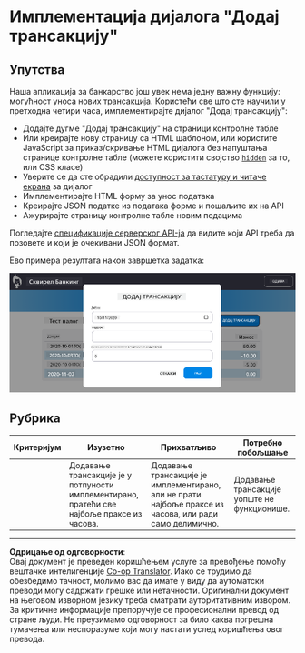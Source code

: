 <!--
CO_OP_TRANSLATOR_METADATA:
{
  "original_hash": "f23a868536c07da991b1d4e773161e25",
  "translation_date": "2025-08-27T23:06:46+00:00",
  "source_file": "7-bank-project/4-state-management/assignment.md",
  "language_code": "sr"
}
-->
# Имплементација дијалога "Додај трансакцију"

## Упутства

Наша апликација за банкарство још увек нема једну важну функцију: могућност уноса нових трансакција. 
Користећи све што сте научили у претходна четири часа, имплементирајте дијалог "Додај трансакцију":

- Додајте дугме "Додај трансакцију" на страници контролне табле
- Или креирајте нову страницу са HTML шаблоном, или користите JavaScript за приказ/скривање HTML дијалога без напуштања странице контролне табле (можете користити својство [`hidden`](https://developer.mozilla.org/docs/Web/HTML/Global_attributes/hidden) за то, или CSS класе)
- Уверите се да сте обрадили [доступност за тастатуру и читаче екрана](https://developer.paciellogroup.com/blog/2018/06/the-current-state-of-modal-dialog-accessibility/) за дијалог
- Имплементирајте HTML форму за унос података
- Креирајте JSON податке из података форме и пошаљите их на API
- Ажурирајте страницу контролне табле новим подацима

Погледајте [спецификације серверског API-ја](../api/README.md) да видите који API треба да позовете и који је очекивани JSON формат.

Ево примера резултата након завршетка задатка:

![Снимак екрана који приказује пример дијалога "Додај трансакцију"](../../../../translated_images/dialog.93bba104afeb79f12f65ebf8f521c5d64e179c40b791c49c242cf15f7e7fab15.sr.png)

## Рубрика

| Критеријум | Изузетно                                                                                       | Прихватљиво                                                                                                            | Потребно побољшање                           |
| ---------- | --------------------------------------------------------------------------------------------- | --------------------------------------------------------------------------------------------------------------------- | --------------------------------------------|
|            | Додавање трансакције је у потпуности имплементирано, пратећи све најбоље праксе из часова.      | Додавање трансакције је имплементирано, али не прати најбоље праксе из часова, или ради само делимично.                 | Додавање трансакције уопште не функционише.  |

---

**Одрицање од одговорности**:  
Овај документ је преведен коришћењем услуге за превођење помоћу вештачке интелигенције [Co-op Translator](https://github.com/Azure/co-op-translator). Иако се трудимо да обезбедимо тачност, молимо вас да имате у виду да аутоматски преводи могу садржати грешке или нетачности. Оригинални документ на његовом изворном језику треба сматрати ауторитативним извором. За критичне информације препоручује се професионални превод од стране људи. Не преузимамо одговорност за било каква погрешна тумачења или неспоразуме који могу настати услед коришћења овог превода.